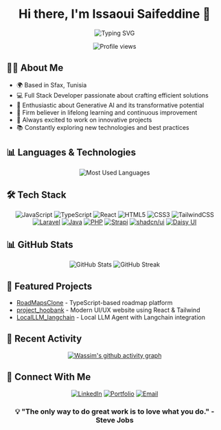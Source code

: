 <div align="center">
  <h1>Hi there, I'm Issaoui Saifeddine 👋</h1>
  <img src="https://readme-typing-svg.demolab.com?font=Fira+Code&pause=1000&color=2F81F7&center=true&vCenter=true&width=435&lines=Full+Stack+Developer;AI+Enthusiast;Lifelong+Learner" alt="Typing SVG" />
</div>

<p align="center">
  <img src="https://komarev.com/ghpvc/?username=WassimGouia&color=blue&style=flat-square&label=Profile+Views" alt="Profile views" />
</p>

## 👨‍💻 About Me
- 🌍 Based in Sfax, Tunisia
- 💻 Full Stack Developer passionate about crafting efficient solutions
- 🤖 Enthusiastic about Generative AI and its transformative potential
- 🎯 Firm believer in lifelong learning and continuous improvement
- 🚀 Always excited to work on innovative projects
- 📚 Constantly exploring new technologies and best practices

## 📊 Languages & Technologies
<div align="center">
  <img src="https://github-readme-stats.vercel.app/api/top-langs/?username=WassimGouia&layout=compact&theme=dark&hide_border=true&bg_color=0D1117" alt="Most Used Languages" />
</div>

## 🛠 Tech Stack
<div align="center">
  
![JavaScript](https://img.shields.io/badge/-JavaScript-F7DF1E?style=for-the-badge&logo=javascript&logoColor=black)
![TypeScript](https://img.shields.io/badge/-TypeScript-3178C6?style=for-the-badge&logo=typescript&logoColor=white)
![React](https://img.shields.io/badge/-React-61DAFB?style=for-the-badge&logo=react&logoColor=black)
![HTML5](https://img.shields.io/badge/-HTML5-E34F26?style=for-the-badge&logo=html5&logoColor=white)
![CSS3](https://img.shields.io/badge/-CSS3-1572B6?style=for-the-badge&logo=css3&logoColor=white)
![TailwindCSS](https://img.shields.io/badge/-TailwindCSS-38B2AC?style=for-the-badge&logo=tailwind-css&logoColor=white)
[![Laravel](https://img.shields.io/badge/-Laravel-FF2D20?style=for-the-badge&logo=laravel&logoColor=white)](https://laravel.com)
[![Java](https://img.shields.io/badge/-Java-007396?style=for-the-badge&logo=java&logoColor=white)](https://www.java.com)
[![PHP](https://img.shields.io/badge/-PHP-777BB4?style=for-the-badge&logo=php&logoColor=white)](https://php.net)
[![Strapi](https://img.shields.io/badge/-Strapi-2F2E8B?style=for-the-badge&logo=strapi&logoColor=white)](https://strapi.io)
[![shadcn/ui](https://img.shields.io/badge/-shadcn/ui-000000?style=for-the-badge&logo=shadcnui&logoColor=white)](https://ui.shadcn.com)
[![Daisy UI](https://img.shields.io/badge/-DaisyUI-5A0EF8?style=for-the-badge&logo=daisyui&logoColor=white)](https://daisyui.com)

</div>

## 📊 GitHub Stats
<div align="center">
  <img src="https://github-readme-stats.vercel.app/api?username=WassimGouia&show_icons=true&theme=tokyonight&hide_border=true" alt="GitHub Stats" />
  <img src="https://github-readme-streak-stats.herokuapp.com/?user=WassimGouia&theme=tokyonight&hide_border=true" alt="GitHub Streak" />
</div>

## 🎯 Featured Projects
- [RoadMapsClone](https://github.com/WassimGouia/RoadMapsClone) - TypeScript-based roadmap platform
- [project_hoobank](https://github.com/WassimGouia/project_hoobank) - Modern UI/UX website using React & Tailwind
- [LocalLLM_langchain](https://github.com/WassimGouia/localLLM_langchain) - Local LLM Agent with Langchain integration

## 🌟 Recent Activity
<div align="center">
  
[![Wassim's github activity graph](https://github-readme-activity-graph.vercel.app/graph?username=WassimGouia&theme=tokyo-night&hide_border=true)](https://github.com/ashutosh00710/github-readme-activity-graph)

</div>

## 🤝 Connect With Me
<div align="center">
  
[![LinkedIn](https://img.shields.io/badge/LinkedIn-0077B5?style=for-the-badge&logo=linkedin&logoColor=white)](https://linkedin.com/in/YOUR_LINKEDIN)
[![Portfolio](https://img.shields.io/badge/Portfolio-000000?style=for-the-badge&logo=About.me&logoColor=white)](YOUR_PORTFOLIO_LINK)
[![Email](https://img.shields.io/badge/Email-D14836?style=for-the-badge&logo=gmail&logoColor=white)](mailto:your.email@example.com)

</div>

<div align="center">
  
### 💡 "The only way to do great work is to love what you do." - Steve Jobs

</div>

